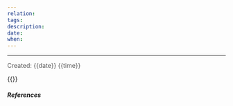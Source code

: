 ```yaml
---
relation:
tags:
description:
date:
when:
---
```

---
<font color="#595959">Created: {{date}} {{time}}</font>

{{}}

##### References
